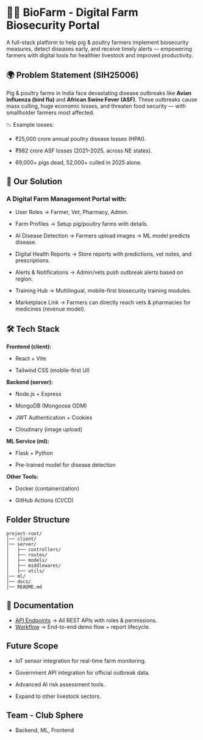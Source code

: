 # 🐖🐓 BioFarm - Digital Farm Biosecurity Portal

A full-stack platform to help pig & poultry farmers implement biosecurity measures, detect diseases early, and receive timely alerts — empowering farmers with digital tools for healthier livestock and improved productivity.

## 🌍 Problem Statement (SIH25006)

Pig & poultry farms in India face devastating disease outbreaks like **Avian Influenza (bird flu)** and **African Swine Fever (ASF)**.
These outbreaks cause mass culling, huge economic losses, and threaten food security — with smallholder farmers most affected.

📉 Example losses:

- ₹25,000 crore annual poultry disease losses (HPAI).

- ₹982 crore ASF losses (2021–2025, across NE states).

- 69,000+ pigs dead, 52,000+ culled in 2025 alone.

## 🎯 Our Solution

### A Digital Farm Management Portal with:

- User Roles → Farmer, Vet, Pharmacy, Admin.

- Farm Profiles → Setup pig/poultry farms with details.

- AI Disease Detection → Farmers upload images → ML model predicts disease.

- Digital Health Reports → Store reports with predictions, vet notes, and prescriptions.

- Alerts & Notifications → Admin/vets push outbreak alerts based on region.

- Training Hub → Multilingual, mobile-first biosecurity training modules.

- Marketplace Link → Farmers can directly reach vets & pharmacies for medicines (revenue model).

## 🛠️ Tech Stack

**Frontend (client):**

- React + Vite

- Tailwind CSS (mobile-first UI)

**Backend (server):**

- Node.js + Express

- MongoDB (Mongoose ODM)

- JWT Authentication + Cookies

- Cloudinary (image upload)

**ML Service (ml):**

- Flask + Python

- Pre-trained model for disease detection

**Other Tools:**

- Docker (containerization)

<!-- Firebase Auth (Google login for farmers, optional) -->

- GitHub Actions (CI/CD)

## Folder Structure

```
project-root/
│── client/
│── server/
│   ├── controllers/
│   ├── routes/
│   ├── models/
│   ├── middlewares/
│   ├── utils/
│── ml/
│── docs/
│── README.md
```

## 📖 Documentation

- [API Endpoints](./docs/api.md) → All REST APIs with roles & permissions.  
- [Workflow](./docs/WORKFLOW.md) → End-to-end demo flow + report lifecycle.  


## Future Scope

- IoT sensor integration for real-time farm monitoring.

- Government API integration for official outbreak data.

- Advanced AI risk assessment tools.

- Expand to other livestock sectors.

## Team - Club Sphere

- Backend, ML, Frontend